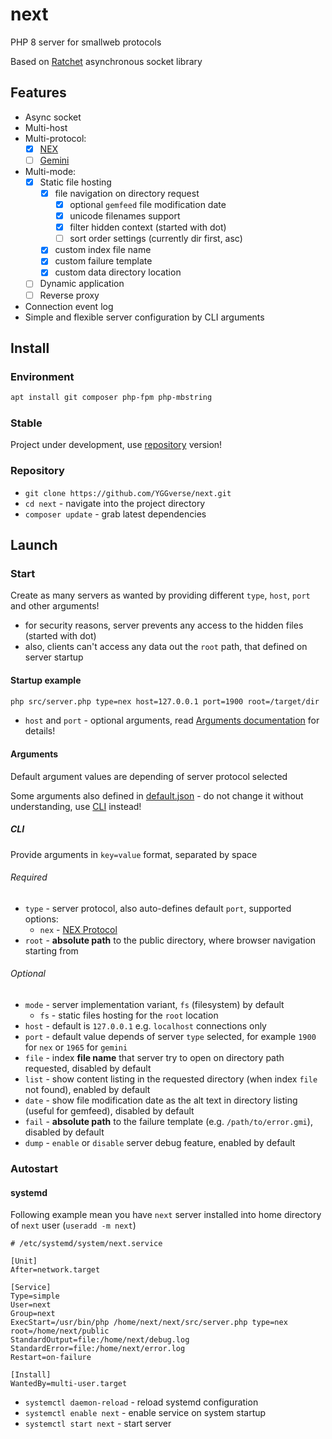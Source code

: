 # next

PHP 8 server for smallweb protocols

Based on [Ratchet](https://github.com/ratchetphp/Ratchet) asynchronous socket library

## Features

* Async socket
* Multi-host
* Multi-protocol:
  * [x] [NEX](https://nightfall.city/nex/info/specification.txt)
  * [ ] [Gemini](https://geminiprotocol.net)
* Multi-mode:
  * [x] Static file hosting
      * [x] file navigation on directory request
        * [x] optional `gemfeed` file modification date
        * [x] unicode filenames support
        * [x] filter hidden context (started with dot)
        * [ ] sort order settings (currently dir first, asc)
      * [x] custom index file name
      * [x] custom failure template
      * [x] custom data directory location
  * [ ] Dynamic application
  * [ ] Reverse proxy
* Connection event log
* Simple and flexible server configuration by CLI arguments

## Install

### Environment

``` bash
apt install git composer php-fpm php-mbstring
```

### Stable

Project under development, use [repository](#repository) version!

### Repository

* `git clone https://github.com/YGGverse/next.git`
* `cd next` - navigate into the project directory
* `composer update` - grab latest dependencies

## Launch

### Start

Create as many servers as wanted by providing different `type`, `host`, `port` and other arguments!

* for security reasons, server prevents any access to the hidden files (started with dot)
* also, clients can't access any data out the `root` path, that defined on server startup

#### Startup example

``` bash
php src/server.php type=nex host=127.0.0.1 port=1900 root=/target/dir
```

* `host` and `port` - optional arguments, read [Arguments documentation](#arguments) for details!

#### Arguments

Default argument values are depending of server protocol selected

Some arguments also defined in [default.json](https://github.com/YGGverse/next/blob/main/default.json) - do not change it without understanding, use [CLI](#cli) instead!

##### CLI

Provide arguments in `key=value` format, separated by space

###### Required

* `type` - server protocol, also auto-defines default `port`, supported options:
  * `nex` - [NEX Protocol](https://nightfall.city/nex/info/specification.txt)
* `root` - **absolute path** to the public directory, where browser navigation starting from

###### Optional

* `mode` - server implementation variant, `fs` (filesystem) by default
  * `fs` - static files hosting for the `root` location
* `host` - default is `127.0.0.1` e.g. `localhost` connections only
* `port` - default value depends of server `type` selected, for example `1900` for `nex` or `1965` for `gemini`
* `file` - index **file name** that server try to open on directory path requested, disabled by default
* `list` - show content listing in the requested directory (when index `file` not found), enabled by default
* `date` - show file modification date as the alt text in directory listing (useful for gemfeed), disabled by default
* `fail` - **absolute path** to the failure template (e.g. `/path/to/error.gmi`), disabled by default
* `dump` - `enable` or `disable` server debug feature, enabled by default

### Autostart

#### systemd

Following example mean you have `next` server installed into home directory of `next` user (`useradd -m next`)

``` next.service
# /etc/systemd/system/next.service

[Unit]
After=network.target

[Service]
Type=simple
User=next
Group=next
ExecStart=/usr/bin/php /home/next/next/src/server.php type=nex root=/home/next/public
StandardOutput=file:/home/next/debug.log
StandardError=file:/home/next/error.log
Restart=on-failure

[Install]
WantedBy=multi-user.target
```

* `systemctl daemon-reload` - reload systemd configuration
* `systemctl enable next` - enable service on system startup
* `systemctl start next` - start server
